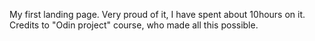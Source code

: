 My first landing page. Very proud of it, I have spent about 10hours on it. Credits to "Odin project" course, who made all this possible.
